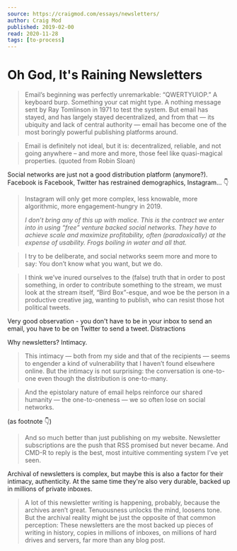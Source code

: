 ```yaml
---
source: https://craigmod.com/essays/newsletters/
author: Craig Mod
published: 2019-02-00
read: 2020-11-28
tags: [to-process]
---
```


# Oh God, It's Raining Newsletters

> Email’s beginning was perfectly unremarkable: “QWERTYUIOP.” A keyboard burp. Something your cat might type. A nothing message sent by Ray Tomlinson in 1971 to test the system. But email has stayed, and has largely stayed decentralized, and from that — its ubiquity and lack of central authority — email has become one of the most boringly powerful publishing platforms around.

> Email is definitely not ideal, but it is: decentralized, reliable, and not going anywhere – and more and more, those feel like quasi-magical properties. (quoted from Robin Sloan)

Social networks are just not a good distribution platform (anymore?). Facebook is Facebook, Twitter has restrained demographics, Instagram... 👇

> Instagram will only get more complex, less knowable, more algorithmic, more engagement-hungry in 2019.
>
> _I don’t bring any of this up with malice. This is the contract we enter into in using “free” venture backed social networks. They have to achieve scale and maximize profitability, often (paradoxically) at the expense of usability. Frogs boiling in water and all that._

> I try to be deliberate, and social networks seem more and more to say: You don’t know what you want, but we do.

> I think we’ve inured ourselves to the (false) truth that in order to post something, in order to contribute something to the stream, we must look at the stream itself, “Bird Box”-esque, and woe be the person in a productive creative jag, wanting to publish, who can resist those hot political tweets.

Very good observation - you don't have to be in your inbox to send an email, you have to be on Twitter to send a tweet. Distractions

Why newsletters? Intimacy.

> This intimacy — both from my side and that of the recipients — seems to engender a kind of vulnerability that I haven’t found elsewhere online. But the intimacy is not surprising: the conversation is one-to-one even though the distribution is one-to-many.

> And the epistolary nature of email helps reinforce our shared humanity — the one-to-oneness — we so often lose on social networks.

(as footnote 👇)

> And so much better than just publishing on my website. Newsletter subscriptions are the push that RSS promised but never became. And CMD-R to reply is the best, most intuitive commenting system I’ve yet seen.

Archival of newsletters is complex, but maybe this is also a factor for their intimacy, authenticity. At the same time they're also very durable, backed up in millions of private inboxes.

> A lot of this newsletter writing is happening, probably, because the archives aren’t great. Tenuousness unlocks the mind, loosens tone. But the archival reality might be just the opposite of that common perception: These newsletters are the most backed up pieces of writing in history, copies in millions of inboxes, on millions of hard drives and servers, far more than any blog post.
